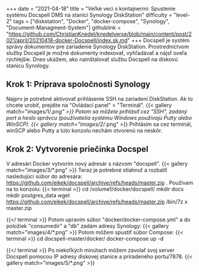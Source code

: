 +++
date = "2021-04-18"
title = "Veľké veci s kontajnermi: Spustenie systému Docspell DMS na stanici Synology DiskStation"
difficulty = "level-2"
tags = ["diskstation", "Docker", "docker-compose", "Synology", "Document-Managment-System"]
githublink = "https://github.com/ChristianKnedel/knedelverse/blob/main/content/post/2021/april/20210418-docker-Docspell/index.sk.md"
+++
Docspell je systém správy dokumentov pre zariadenie Synology DiskStation. Prostredníctvom služby Docspell je možné dokumenty indexovať, vyhľadávať a nájsť oveľa rýchlejšie. Dnes ukážem, ako nainštalovať službu Docspell na diskovú stanicu Synology.
## Krok 1: Príprava spoločnosti Synology
Najprv je potrebné aktivovať prihlásenie SSH na zariadení DiskStation. Ak to chcete urobiť, prejdite na "Ovládací panel" > "Terminál".
{{< gallery match="images/1/*.png" >}}
Potom sa môžete prihlásiť cez "SSH", zadaný port a heslo správcu (používatelia systému Windows používajú Putty alebo WinSCP).
{{< gallery match="images/2/*.png" >}}
Prihlásim sa cez terminál, winSCP alebo Putty a túto konzolu nechám otvorenú na neskôr.
## Krok 2: Vytvorenie priečinka Docspel
V adresári Docker vytvorím nový adresár s názvom "docspell".
{{< gallery match="images/3/*.png" >}}
Teraz je potrebné stiahnuť a rozbaliť nasledujúci súbor do adresára: https://github.com/eikek/docspell/archive/refs/heads/master.zip . Používam na to konzolu:
{{< terminal >}}
cd /volume1/docker/docspell/
mkdir docs
mkdir postgres_data
wget https://github.com/eikek/docspell/archive/refs/heads/master.zip 
/bin/7z x master.zip

{{</ terminal >}}
Potom upravím súbor "docker/docker-compose.yml" a do položiek "consumedir" a "db" zadám adresy Synology:
{{< gallery match="images/4/*.png" >}}
Potom môžem spustiť súbor Compose:
{{< terminal >}}
cd docspell-master/docker/
docker-compose up -d

{{</ terminal >}}
Po niekoľkých minútach môžem zavolať svoj server Docspell pomocou IP adresy diskovej stanice a priradeného portu/7878.
{{< gallery match="images/5/*.png" >}}
